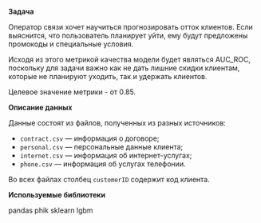 **Задача**

Оператор связи хочет научиться прогнозировать отток клиентов. Если выяснится, что пользователь планирует уйти, ему будут предложены промокоды и специальные условия.

Исходя из этого метрикой качества модели будет являться AUC_ROC, поскольку для задачи важно как не дать лишние скидки клиентам, которые не планируют уходить, так и удержать клиентов.

Целевое значение метрики - от 0.85.

**Описание данных**

Данные состоят из файлов, полученных из разных источников:

- `contract.csv` — информация о договоре;
- `personal.csv` — персональные данные клиента;
- `internet.csv` — информация об интернет-услугах;
- `phone.csv` — информация об услугах телефонии.

Во всех файлах столбец `customerID` содержит код клиента.

**Используемые библиотеки**   

pandas phik sklearn lgbm
